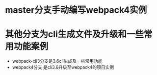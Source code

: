 # master分支手动编写webpack4实例

# 其他分支为cli生成文件及升级和一些常用功能案例

-  webpack-cli3分支是3.6cli生成及一些常用功能
-  webpack4分支 是cli3.6升级至webpack4的项目实例


 
  